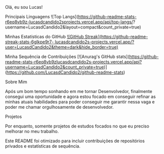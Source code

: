 Olá, eu sou Lucas!

Principais Linguagens
![Top Langs](https://github-readme-stats-r6eq8vb9z-lucasdcandido2sprojects.vercel.app/api/top-langs/?
username=LucasdCandido2&layout=compact&count_private=true)

Minhas Estatísticas do GitHub
[![GitHub Streak](https://github-readme-streak-stats-6glkpe9r7-
lucasdcandido2s-projects.vercel.app/?
user=LucasdCandido2&theme=dark&hide_border=true)](https://git.io/streak-stats)

Minha Sequência de Contribuições
[![Anurag's GitHub stats]([https://github-readme-stats-r6eq8vb9zlucasdcandido2s-projects.vercel.app/api?
username=LucasdCandido2&count_private=true](https://github-readme-streak-stats-ci543o1hs-lucasdcandido2s-projects.vercel.app/demo/))]
(https://github.com/LucasdCandido2/github-readme-stats)

Sobre Mim

Após um bom tempo sonhando em me tornar Desenvolvedor, finalmente consegui uma oportunidade e agora estou focado em conseguir refinar as minhas atuais habilidades para poder conseguir me garantir nessa vaga e poder me chamar orgulhosamente de desenvolvedor.

Projetos

Por enquanto, somente projetos de estudos focados no que eu preciso melhorar no meu trabalho.





Este README foi otimizado para incluir contribuições de repositórios privados e estatísticas de sequência.

